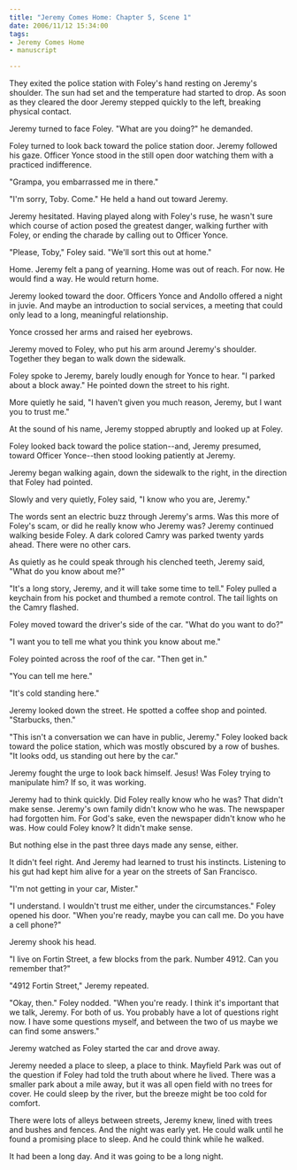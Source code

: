 ```yaml
--- 
title: "Jeremy Comes Home: Chapter 5, Scene 1"
date: 2006/11/12 15:34:00
tags: 
- Jeremy Comes Home
- manuscript

---
```


They exited the police station with Foley's hand resting on Jeremy's shoulder.  The sun had set and the temperature had started to drop.  As soon as they cleared the door Jeremy stepped quickly to the left, breaking physical contact.

Jeremy turned to face Foley.  "What are you doing?" he demanded.

Foley turned to look back toward the police station door.  Jeremy followed his gaze.  Officer Yonce stood in the still open door watching them with a practiced indifference.

"Grampa, you embarrassed me in there."

"I'm sorry, Toby.  Come."  He held a hand out toward Jeremy.

Jeremy hesitated.  Having played along with Foley's ruse, he wasn't sure which course of action posed the greatest danger, walking further with Foley, or ending the charade by calling out to Officer Yonce.

"Please, Toby," Foley said.  "We'll sort this out at home."

Home.  Jeremy felt a pang of yearning.  Home was out of reach.  For now.  He would find a way.  He would return home.

Jeremy looked toward the door.  Officers Yonce and Andollo offered a night in juvie.  And maybe an introduction to social services, a meeting that could only lead to a long, meaningful relationship.

Yonce crossed her arms and raised her eyebrows.

Jeremy moved to Foley, who put his arm around Jeremy's shoulder.  Together they began to walk down the sidewalk.

Foley spoke to Jeremy, barely loudly enough for Yonce to hear.  "I parked about a block away."  He pointed down the street to his right.

More quietly he said, "I haven't given you much reason, Jeremy, but I want you to trust me."

At the sound of his name, Jeremy stopped abruptly and looked up at Foley.

Foley looked back toward the police station--and, Jeremy presumed, toward Officer Yonce--then stood looking patiently at Jeremy.

Jeremy began walking again, down the sidewalk to the right, in the direction that Foley had pointed.

Slowly and very quietly, Foley said, "I know who you are, Jeremy."

The words sent an electric buzz through Jeremy's arms.  Was this more of Foley's scam, or did he really know who Jeremy was?  Jeremy continued walking beside Foley.  A dark colored Camry was parked twenty yards  ahead.  There were no other cars.

As quietly as he could speak through his clenched teeth, Jeremy said, "What do you know about me?"

"It's a long story, Jeremy, and it will take some time to tell."  Foley pulled a keychain from his pocket and thumbed a remote control.  The tail lights on the Camry flashed.

Foley moved toward the driver's side of the car.  "What do you want to do?"

"I want you to tell me what you think you know about me."

Foley pointed across the roof of the car.  "Then get in."

"You can tell me here."

"It's cold standing here."

Jeremy looked down the street.  He spotted a coffee shop and pointed.  "Starbucks, then."

"This isn't a conversation we can have in public, Jeremy."  Foley looked back toward the police station, which was mostly obscured by a row of bushes.  "It looks odd, us standing out here by the car."

Jeremy fought the urge to look back himself.  Jesus!  Was Foley trying to manipulate him?  If so, it was working.

Jeremy had to think quickly.  Did Foley really know who he was?  That didn't make sense.  Jeremy's own family didn't know who he was.  The newspaper had forgotten him.  For God's sake, even the newspaper didn't know who he was.  How could Foley know?  It didn't make sense.

But nothing else in the past three days made any sense, either.

It didn't feel right.  And Jeremy had learned to trust his instincts.  Listening to his gut had kept him alive for a year on the streets of San Francisco.

"I'm not getting in your car, Mister."

"I understand.  I wouldn't trust me either, under the circumstances."  Foley opened his door.  "When you're ready, maybe you can call me.  Do you have a cell phone?"

Jeremy shook his head.

"I live on Fortin Street, a few blocks from the park.  Number 4912.  Can you remember that?"

"4912 Fortin Street," Jeremy repeated.

"Okay, then."  Foley nodded.  "When you're ready.  I think it's important that we talk, Jeremy.  For both of us.  You probably have a lot of questions right now.  I have some questions myself, and between the two of us maybe we can find some answers."

Jeremy watched as Foley started the car and drove away.

Jeremy needed a place to sleep, a place to think.  Mayfield Park was out of the question if Foley had told the truth about where he lived.  There was a smaller park about a mile away, but it was all open field with no trees for cover.  He could sleep by the river, but the breeze might be too cold for comfort.

There were lots of alleys between streets, Jeremy knew, lined with trees and bushes and fences.  And the night was early yet.  He could walk until he found a promising place to sleep.  And he could think while he walked.

It had been a long day.  And it was going to be a long night.
